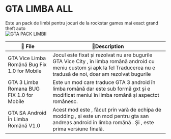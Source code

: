# GTA LIMBA ALL  
Este un pack de limbi  pentru jocuri    de la rockstar games    mai exact  grand theft auto      
![GTA PACK LIMBII](https://user-images.githubusercontent.com/94117117/156138567-e51d7b21-105b-491f-b56c-134d7739b7eb.jpg)

|📁 File | 📃Description |
| --- | --- |
| GTA Vice Limba Română Bug Fix 1.0 for Mobile  |Jocul este fixat și rezolvat nu are bugurile GTA Vice City , în limba română android cu meniu custom și apk la fel   Traducerea nu e tradusă de noi, doar am rezolvat bugurile|
| GTA 3 Limba Romana BUG FIX 1.0 for Mobile | Este un mod care traduce GTA 3 android în limba română dar este sub formă gxt și e modificat meniul în limba română și aspectct românesc.|
| GTA SA Android În Limba Română V1.0 |Acest mod este , făcut  prin   vară de echipa de modding , și  este un mod  pentru   gta  san andreas  android  în limba romănă . Și , este prima versiune finală.|

